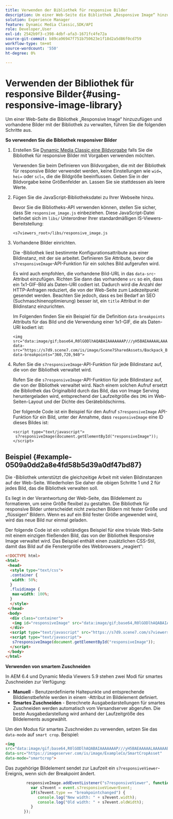 ```yaml
---
title: Verwenden der Bibliothek für responsive Bilder
description: Um einer Web-Seite die Bibliothek „Responsive Image“ hinzuzufügen und vorhandene Bilder mit der Bibliothek zu verwalten, führen Sie die folgenden Schritte aus.
solution: Experience Manager
feature: Dynamic Media Classic,SDK/API
role: Developer,User
exl-id: 2542b9f3-c398-4dbf-afa3-1671fc4fe72a
source-git-commit: b89ca96947f751b750623e1f18d2a5d86f0cd759
workflow-type: tm+mt
source-wordcount: '550'
ht-degree: 0%

---
```


# Verwenden der Bibliothek für responsive Bilder{#using-responsive-image-library}

Um einer Web-Seite die Bibliothek „Responsive Image“ hinzuzufügen und vorhandene Bilder mit der Bibliothek zu verwalten, führen Sie die folgenden Schritte aus.

**So verwenden Sie die Bibliothek responsiver Bilder**

1. Erstellen Sie [ Dynamic Media Classic eine Bildvorgabe](https://experienceleague.adobe.com/docs/dynamic-media-classic/using/image-sizing/setting-image-presets.html#image-sizing) falls Sie die Bibliothek für responsive Bilder mit Vorgaben verwenden möchten.

   Verwenden Sie beim Definieren von Bildvorgaben, die mit der Bibliothek für responsive Bilder verwendet werden, keine Einstellungen wie `wid=`, `hei=` oder `scl=`, die die Bildgröße beeinflussen. Geben Sie in der Bildvorgabe keine Größenfelder an. Lassen Sie sie stattdessen als leere Werte.
1. Fügen Sie die JavaScript-Bibliotheksdatei zu Ihrer Webseite hinzu.

   Bevor Sie die Bibliotheks-API verwenden können, stellen Sie sicher, dass Sie `responsive_image.js` einbeziehen. Diese JavaScript-Datei befindet sich im `libs/` Unterordner Ihrer standardmäßigen IS-Viewers-Bereitstellung:

   `<s7viewers_root>/libs/responsive_image.js`
1. Vorhandene Bilder einrichten.

   Die -Bibliothek liest bestimmte Konfigurationsattribute aus einer Bildinstanz, mit der sie arbeitet. Definieren Sie Attribute, bevor die `s7responsiveImage`-API-Funktion für ein solches Bild aufgerufen wird.

   Es wird auch empfohlen, die vorhandene Bild-URL in das `data-src`-Attribut einzufügen. Richten Sie dann das vorhandene `src` so ein, dass ein 1x1-GIF-Bild als Daten-URI codiert ist. Dadurch wird die Anzahl der HTTP-Anfragen reduziert, die von der Web-Seite zum Ladezeitpunkt gesendet werden. Beachten Sie jedoch, dass es bei Bedarf an SEO (Suchmaschinenoptimierung) besser ist, ein `title` Attribut in der Bildinstanz einzurichten.

   Im Folgenden finden Sie ein Beispiel für die Definition `data-breakpoints` Attributs für das Bild und die Verwendung einer 1x1-GIF, die als Daten-URI kodiert ist:

   ```
   <img src="data:image/gif;base64,R0lGODlhAQABAIAAAAAAAP///yH5BAEAAAAALAAAAAABAAEAAAIBRAA7" data-src="https://s7d9.scene7.com/is/image/Scene7SharedAssets/Backpack_B" data-breakpoints="360,720,940">
   ```

1. Rufen Sie die `s7responsiveImage`-API-Funktion für jede Bildinstanz auf, die von der Bibliothek verwaltet wird.

   Rufen Sie die `s7responsiveImage`-API-Funktion für jede Bildinstanz auf, die von der Bibliothek verwaltet wird. Nach einem solchen Aufruf ersetzt die Bibliothek das Originalbild durch das Bild, das von Image Serving heruntergeladen wird, entsprechend der Laufzeitgröße des `IMG` im Web-Seiten-Layout und der Dichte des Gerätebildschirms.

   Der folgende Code ist ein Beispiel für den Aufruf `s7responsiveImage` API-Funktion für ein Bild, unter der Annahme, dass `responsiveImage` eine ID dieses Bildes ist:

   ```
   <script type="text/javascript"> 
    s7responsiveImage(document.getElementById("responsiveImage")); 
   </script>
   ```

## Beispiel {#example-0509a0dd2a8e4fd58b5d39a0df47bd87}

Die -Bibliothek unterstützt die gleichzeitige Arbeit mit vielen Bildinstanzen auf der Web-Seite. Wiederholen Sie daher die obigen Schritte 1 und 2 für jedes Bild, das die Bibliothek verwalten soll.

Es liegt in der Verantwortung der Web-Seite, das Bildelement zu formatieren, um seine Größe flexibel zu gestalten. Die Bibliothek für responsive Bilder unterscheidet nicht zwischen Bildern mit fester Größe und „flüssigen“ Bildern. Wenn es auf ein Bild fester Größe angewendet wird, wird das neue Bild nur einmal geladen.

Der folgende Code ist ein vollständiges Beispiel für eine triviale Web-Seite mit einem einzigen fließenden Bild, das von der Bibliothek Responsive Image verwaltet wird. Das Beispiel enthält einen zusätzlichen CSS-Stil, damit das Bild auf die Fenstergröße des Webbrowsers „reagiert“:

```html {.line-numbers}
<!DOCTYPE html> 
<html> 
 <head> 
  <style type="text/css"> 
  .container { 
   width: 50%; 
  } 
  .fluidimage { 
   max-width: 100%; 
  } 
  </style> 
 </head> 
 <body> 
  <div class="container"> 
   <img id="responsiveImage" src="data:image/gif;base64,R0lGODlhAQABAIAAAAAAAP///yH5BAEAAAAALAAAAAABAAEAAAIBRAA7" data-src="https://s7d9.scene7.com/is/image/Scene7SharedAssets/Backpack_B" data-breakpoints="200,400,600,800" class="fluidimage"> 
  </div> 
  <script type="text/javascript" src="https://s7d9.scene7.com/s7viewers/libs/responsive_image.js"></script> 
  <script type="text/javascript"> 
   s7responsiveImage(document.getElementById("responsiveImage")); 
  </script> 
 </body> 
</html>
```

**Verwenden von smartem Zuschneiden**

In AEM 6.4 und Dynamic Media Viewers 5.9 stehen zwei Modi für smartes Zuschneiden zur Verfügung:

* **Manuell** - Benutzerdefinierte Haltepunkte und entsprechende Bilddienstbefehle werden in einem -Attribut im Bildelement definiert.
* **Smartes Zuschneiden** - Berechnete Ausgabedarstellungen für smartes Zuschneiden werden automatisch vom Versandserver abgerufen. Die beste Ausgabedarstellung wird anhand der Laufzeitgröße des Bildelements ausgewählt.

Um den Modus für smartes Zuschneiden zu verwenden, setzen Sie das `data-mode` auf `smart crop`. Beispiel:

```html {.line-numbers}
<img 
src="data:image/gif;base64,R0lGODlhAQABAIAAAAAAAP///yH5BAEAAAAALAAAAAABAAEAAAIBRAA7" 
data-src="https://imageserver.com/is/image/ExampleCo/SmartCropAsset" 
data-mode="smartcrop">
```

Das zugehörige Bildelement sendet zur Laufzeit ein `s7responsiveViewer`-Ereignis, wenn sich der Breakpoint ändert.

```javascript {.line-numbers}
         responsiveImage.addEventListener("s7responsiveViewer", function (event) { 
           var s7event = event.s7responsiveViewerEvent; 
           if(s7event.type == "breakpointchanged") { 
              console.log("New width: " + s7event.width); 
              console.log("Old width: " + s7event.oldWidth); 
           } 
        });
```
